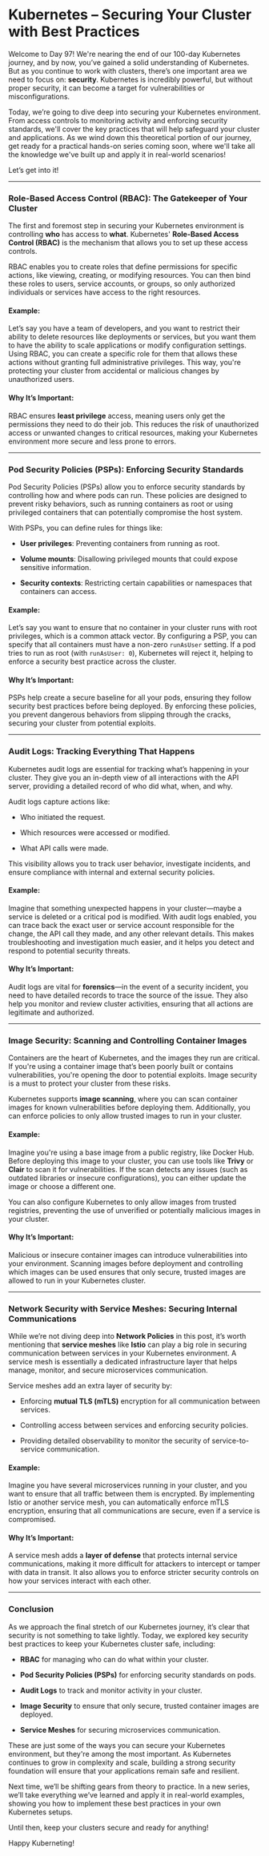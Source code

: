 # Kubernetes – Securing Your Cluster with Best Practices
Welcome to Day 97! We're nearing the end of our 100-day Kubernetes journey, and by now, you’ve gained a solid understanding of Kubernetes. But as you continue to work with clusters, there’s one important area we need to focus on: **security**. Kubernetes is incredibly powerful, but without proper security, it can become a target for vulnerabilities or misconfigurations.

Today, we’re going to dive deep into securing your Kubernetes environment. From access controls to monitoring activity and enforcing security standards, we'll cover the key practices that will help safeguard your cluster and applications. As we wind down this theoretical portion of our journey, get ready for a practical hands-on series coming soon, where we'll take all the knowledge we've built up and apply it in real-world scenarios!

Let’s get into it!

----------

### Role-Based Access Control (RBAC): The Gatekeeper of Your Cluster

The first and foremost step in securing your Kubernetes environment is controlling **who** has access to **what**. Kubernetes' **Role-Based Access Control (RBAC)** is the mechanism that allows you to set up these access controls.

RBAC enables you to create roles that define permissions for specific actions, like viewing, creating, or modifying resources. You can then bind these roles to users, service accounts, or groups, so only authorized individuals or services have access to the right resources.

#### Example:

Let’s say you have a team of developers, and you want to restrict their ability to delete resources like deployments or services, but you want them to have the ability to scale applications or modify configuration settings. Using RBAC, you can create a specific role for them that allows these actions without granting full administrative privileges. This way, you're protecting your cluster from accidental or malicious changes by unauthorized users.

#### Why It’s Important:

RBAC ensures **least privilege** access, meaning users only get the permissions they need to do their job. This reduces the risk of unauthorized access or unwanted changes to critical resources, making your Kubernetes environment more secure and less prone to errors.

----------

### Pod Security Policies (PSPs): Enforcing Security Standards

Pod Security Policies (PSPs) allow you to enforce security standards by controlling how and where pods can run. These policies are designed to prevent risky behaviors, such as running containers as root or using privileged containers that can potentially compromise the host system.

With PSPs, you can define rules for things like:

-   **User privileges**: Preventing containers from running as root.
    
-   **Volume mounts**: Disallowing privileged mounts that could expose sensitive information.
    
-   **Security contexts**: Restricting certain capabilities or namespaces that containers can access.
    

#### Example:

Let’s say you want to ensure that no container in your cluster runs with root privileges, which is a common attack vector. By configuring a PSP, you can specify that all containers must have a non-zero `runAsUser` setting. If a pod tries to run as root (with `runAsUser: 0`), Kubernetes will reject it, helping to enforce a security best practice across the cluster.

#### Why It’s Important:

PSPs help create a secure baseline for all your pods, ensuring they follow security best practices before being deployed. By enforcing these policies, you prevent dangerous behaviors from slipping through the cracks, securing your cluster from potential exploits.

----------

### Audit Logs: Tracking Everything That Happens

Kubernetes audit logs are essential for tracking what’s happening in your cluster. They give you an in-depth view of all interactions with the API server, providing a detailed record of who did what, when, and why.

Audit logs capture actions like:

-   Who initiated the request.
    
-   Which resources were accessed or modified.
    
-   What API calls were made.
    

This visibility allows you to track user behavior, investigate incidents, and ensure compliance with internal and external security policies.

#### Example:

Imagine that something unexpected happens in your cluster—maybe a service is deleted or a critical pod is modified. With audit logs enabled, you can trace back the exact user or service account responsible for the change, the API call they made, and any other relevant details. This makes troubleshooting and investigation much easier, and it helps you detect and respond to potential security threats.

#### Why It’s Important:

Audit logs are vital for **forensics**—in the event of a security incident, you need to have detailed records to trace the source of the issue. They also help you monitor and review cluster activities, ensuring that all actions are legitimate and authorized.

----------

### Image Security: Scanning and Controlling Container Images

Containers are the heart of Kubernetes, and the images they run are critical. If you're using a container image that’s been poorly built or contains vulnerabilities, you're opening the door to potential exploits. Image security is a must to protect your cluster from these risks.

Kubernetes supports **image scanning**, where you can scan container images for known vulnerabilities before deploying them. Additionally, you can enforce policies to only allow trusted images to run in your cluster.

#### Example:

Imagine you're using a base image from a public registry, like Docker Hub. Before deploying this image to your cluster, you can use tools like **Trivy** or **Clair** to scan it for vulnerabilities. If the scan detects any issues (such as outdated libraries or insecure configurations), you can either update the image or choose a different one.

You can also configure Kubernetes to only allow images from trusted registries, preventing the use of unverified or potentially malicious images in your cluster.

#### Why It’s Important:

Malicious or insecure container images can introduce vulnerabilities into your environment. Scanning images before deployment and controlling which images can be used ensures that only secure, trusted images are allowed to run in your Kubernetes cluster.

----------

### Network Security with Service Meshes: Securing Internal Communications

While we’re not diving deep into **Network Policies** in this post, it’s worth mentioning that **service meshes** like **Istio** can play a big role in securing communication between services in your Kubernetes environment. A service mesh is essentially a dedicated infrastructure layer that helps manage, monitor, and secure microservices communication.

Service meshes add an extra layer of security by:

-   Enforcing **mutual TLS (mTLS)** encryption for all communication between services.
    
-   Controlling access between services and enforcing security policies.
    
-   Providing detailed observability to monitor the security of service-to-service communication.
    

#### Example:

Imagine you have several microservices running in your cluster, and you want to ensure that all traffic between them is encrypted. By implementing Istio or another service mesh, you can automatically enforce mTLS encryption, ensuring that all communications are secure, even if a service is compromised.

#### Why It’s Important:

A service mesh adds a **layer of defense** that protects internal service communications, making it more difficult for attackers to intercept or tamper with data in transit. It also allows you to enforce stricter security controls on how your services interact with each other.

----------

### Conclusion

As we approach the final stretch of our Kubernetes journey, it’s clear that security is not something to take lightly. Today, we explored key security best practices to keep your Kubernetes cluster safe, including:

-   **RBAC** for managing who can do what within your cluster.
    
-   **Pod Security Policies (PSPs)** for enforcing security standards on pods.
    
-   **Audit Logs** to track and monitor activity in your cluster.
    
-   **Image Security** to ensure that only secure, trusted container images are deployed.
    
-   **Service Meshes** for securing microservices communication.
    

These are just some of the ways you can secure your Kubernetes environment, but they're among the most important. As Kubernetes continues to grow in complexity and scale, building a strong security foundation will ensure that your applications remain safe and resilient.

Next time, we’ll be shifting gears from theory to practice. In a new series, we’ll take everything we’ve learned and apply it in real-world examples, showing you how to implement these best practices in your own Kubernetes setups.

Until then, keep your clusters secure and ready for anything!

Happy Kuberneting!
